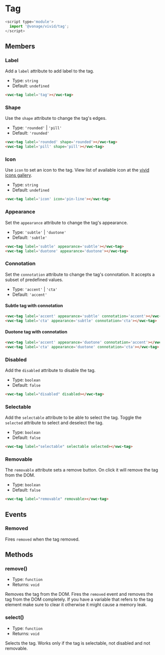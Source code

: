 # Tag

```js
<script type='module'>
  import '@vonage/vivid/tag';
</script>
```

## Members

### Label

Add a `label` attribute to add label to the tag.

- Type: `string`
- Default: `undefined`

```html preview
<vwc-tag label='tag'></vwc-tag>
```


### Shape

Use the `shape` attribute to change the tag's edges.

- Type: `'rounded'` | `'pill'`
- Default: `'rounded'`

```html preview
<vwc-tag label='rounded' shape='rounded'></vwc-tag>
<vwc-tag label='pill' shape='pill'></vwc-tag>
```

### Icon

Use `icon` to set an icon to the tag.
View list of available icon at the [vivid icons gallery](https://icons.vivid.vonage.com).

- Type: `string`
- Default: `undefined`

```html preview
<vwc-tag label='icon' icon='pin-line'></vwc-tag>
```

### Appearance

Set the `appearance` attribute to change the tag's appearance.

- Type: `'subtle'` | `'duotone'`
- Default: `'subtle'`

```html preview
<vwc-tag label='subtle' appearance='subtle'></vwc-tag>
<vwc-tag label='duotone' appearance='duotone'></vwc-tag>
```

### Connotation

Set the `connotation` attribute to change the tag's connotation.
It accepts a subset of predefined values.

- Type: `'accent'` | `'cta'`
- Default: `'accent'`

#### Subtle tag with connotation

```html preview
<vwc-tag label='accent' appearance='subtle' connotation='accent'></vwc-tag>
<vwc-tag label='cta' appearance='subtle' connotation='cta'></vwc-tag>
```

#### Duotone tag with connotation

```html preview
<vwc-tag label='accent' appearance='duotone' connotation='accent'></vwc-tag>
<vwc-tag label='cta' appearance='duotone' connotation='cta'></vwc-tag>
```

### Disabled

Add the `disabled` attribute to disable the tag.

- Type: `boolean`
- Default: `false`

```html preview
<vwc-tag label="disabled" disabled></vwc-tag>
```

### Selectable

Add the `selectable` attribute to be able to select the tag.
Toggle the `selected` attribute to select and deselect the tag.

- Type: `boolean`
- Default: `false`

```html preview
<vwc-tag label="selectable" selectable selected></vwc-tag>
```

### Removable

The `removable` attribute sets a remove button. On click it will remove the tag from the DOM.

- Type: `boolean`
- Default: `false`

```html preview
<vwc-tag label="removable" removable></vwc-tag>
```

## Events

### Removed

Fires `removed` when the tag removed.

## Methods

### remove()

- Type: `function`
- Returns: `void`

Removes the tag from the DOM.  Fires the `removed` event and removes the tag from the DOM completely.  If you have a variable that refers to the tag element make sure to clear it otherwise it might cause a memory leak.

### select()

- Type: `function`
- Returns: `void`

Selects the tag. Works only if the tag is selectable, not disabled and not removable.
